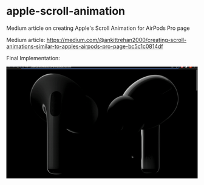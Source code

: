 # apple-scroll-animation
Medium article on creating Apple's Scroll Animation for AirPods Pro page

Medium article: https://medium.com/@ankittrehan2000/creating-scroll-animations-similar-to-apples-airpods-pro-page-bc5c1c0814df


Final Implementation: 

<img src="https://github.com/ankittrehan2000/apple-scroll-animation/blob/main/finalhigherqual.gif" />
